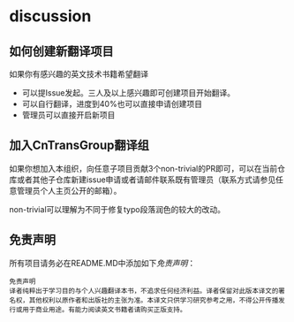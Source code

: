 # discussion

## 如何创建新翻译项目
如果你有感兴趣的英文技术书籍希望翻译
+ 可以提Issue发起。三人及以上感兴趣即可创建项目开始翻译。
+ 可以自行翻译，进度到40%也可以直接申请创建项目
+ 管理员可以直接开启新项目

## 加入CnTransGroup翻译组
如果你想加入本组织，向任意子项目贡献3个non-trivial的PR即可，可以在当前仓库或者其他子仓库新建issue申请或者请邮件联系既有管理员（联系方式请参见任意管理员个人主页公开的邮箱）。

non-trivial可以理解为不同于修复typo段落润色的较大的改动。

## 免责声明
所有项目请务必在README.MD中添加如下*免责声明*：
```
免责声明
译者纯粹出于学习目的与个人兴趣翻译本书，不追求任何经济利益。译者保留对此版本译文的署名权，其他权利以原作者和出版社的主张为准。本译文只供学习研究参考之用，不得公开传播发行或用于商业用途。有能力阅读英文书籍者请购买正版支持。
```
